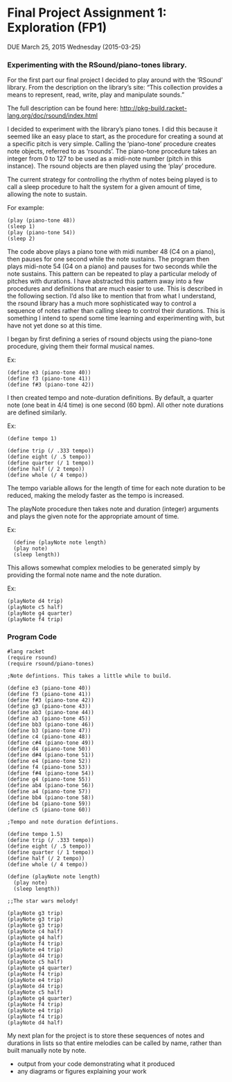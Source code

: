 # Final Project Assignment 1: Exploration (FP1) 
DUE March 25, 2015 Wednesday (2015-03-25)

### Experimenting with the RSound/piano-tones library. 

For the first part our final project I decided to play around with the ‘RSound’ library.  From the description on the library’s site: “This collection provides a means to represent, read, write, play and manipulate sounds.”

The full description can be found here: http://pkg-build.racket-lang.org/doc/rsound/index.html

I decided to experiment with the library’s piano tones.  I did this because it seemed like an easy place to start, as the procedure for creating a sound at a specific pitch is very simple. Calling the ‘piano-tone’ procedure creates note objects, referred to as ‘rsounds’. The piano-tone procedure takes an integer from 0 to 127 to be used as a midi-note number (pitch in this instance).  The rsound objects are then played using the ‘play’ procedure. 

The current strategy for controlling the rhythm of notes being played is to call a sleep procedure to halt the system for a given amount of time, allowing the note to sustain.

For example:
```
(play (piano-tone 48))
(sleep 1)
(play (piano-tone 54))
(sleep 2)
```

The code above plays a piano tone with midi number 48 (C4 on a piano), then pauses for one second while the note sustains. The program then plays midi-note 54 (G4 on a piano) and pauses for two seconds while the note sustains. This pattern can be repeated to play a particular melody of pitches with durations. I have abstracted this pattern away into a few procedures and definitions that are much easier to use. This is described in the following section. I’d also like to mention that from what I understand, the rsound library has a much more sophisticated way to control a sequence of notes rather than calling sleep to control their durations. This is something I intend to spend some time learning and experimenting with, but have not yet done so at this time. 

I began by first defining a series of rsound objects using the piano-tone procedure, giving them their formal musical names. 

Ex:
```
(define e3 (piano-tone 40))
(define f3 (piano-tone 41))
(define f#3 (piano-tone 42))
```

I then created tempo and note-duration definitions. By default, a quarter note (one beat in 4/4 time) is one second (60 bpm). All other note durations are defined similarly. 

Ex:
```
(define tempo 1)

(define trip (/ .333 tempo))
(define eight (/ .5 tempo))
(define quarter (/ 1 tempo))
(define half (/ 2 tempo))
(define whole (/ 4 tempo))
```

The tempo variable allows for the length of time for each note duration to be reduced, making the melody faster as the tempo is increased. 

The playNote procedure then takes note and duration (integer) arguments and plays the given note for the appropriate amount of time. 

Ex:
```
  (define (playNote note length)
  (play note)
  (sleep length))
```

This allows somewhat complex melodies to be generated simply by providing the formal note name and the note duration.

Ex:
```
(playNote d4 trip)
(playNote c5 half)
(playNote g4 quarter)
(playNote f4 trip)
```

<h3>Program Code</h3>

```
#lang racket
(require rsound)
(require rsound/piano-tones)

;Note defintions. This takes a little while to build.

(define e3 (piano-tone 40))
(define f3 (piano-tone 41))
(define f#3 (piano-tone 42))
(define g3 (piano-tone 43))
(define ab3 (piano-tone 44))
(define a3 (piano-tone 45))
(define bb3 (piano-tone 46))
(define b3 (piano-tone 47))
(define c4 (piano-tone 48))
(define c#4 (piano-tone 49))
(define d4 (piano-tone 50))
(define d#4 (piano-tone 51))
(define e4 (piano-tone 52))
(define f4 (piano-tone 53))
(define f#4 (piano-tone 54))
(define g4 (piano-tone 55))
(define ab4 (piano-tone 56))
(define a4 (piano-tone 57))
(define bb4 (piano-tone 58))
(define b4 (piano-tone 59))
(define c5 (piano-tone 60))

;Tempo and note duration defintions. 

(define tempo 1.5)
(define trip (/ .333 tempo))
(define eight (/ .5 tempo))
(define quarter (/ 1 tempo))
(define half (/ 2 tempo))
(define whole (/ 4 tempo))

(define (playNote note length)
  (play note)
  (sleep length))

;;The star wars melody!

(playNote g3 trip)
(playNote g3 trip)
(playNote g3 trip)
(playNote c4 half)
(playNote g4 half)
(playNote f4 trip)
(playNote e4 trip)
(playNote d4 trip)
(playNote c5 half)
(playNote g4 quarter)
(playNote f4 trip)
(playNote e4 trip)
(playNote d4 trip)
(playNote c5 half)
(playNote g4 quarter)
(playNote f4 trip)
(playNote e4 trip)
(playNote f4 trip)
(playNote d4 half)

```

My next plan for the project is to store these sequences of notes and durations in lists so that entire melodies can be called by name, rather than built manually note by note. 

* output from your code demonstrating what it produced
* any diagrams or figures explaining your work 
 


